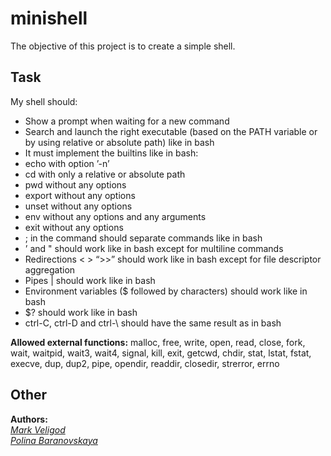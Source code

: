 # minishell
The objective of this project is to create a simple shell.


## Task
My shell should:
* Show a prompt when waiting for a new command
* Search and launch the right executable (based on the PATH variable or by using
relative or absolute path) like in bash
* It must implement the builtins like in bash:
* echo with option ’-n’
* cd with only a relative or absolute path
* pwd without any options
* export without any options
* unset without any options
* env without any options and any arguments
* exit without any options
* ; in the command should separate commands like in bash
* ’ and " should work like in bash except for multiline commands
* Redirections < > “>>” should work like in bash except for file descriptor aggregation
* Pipes | should work like in bash
* Environment variables ($ followed by characters) should work like in bash
* $? should work like in bash
* ctrl-C, ctrl-D and ctrl-\ should have the same result as in bash

**Allowed external functions:**
malloc, free, write, open, read, close, fork, wait,
waitpid, wait3, wait4, signal, kill, exit, getcwd,
chdir, stat, lstat, fstat, execve, dup, dup2, pipe,
opendir, readdir, closedir, strerror, errno

## Other

**Authors:**  
*[Mark Veligod](https://github.com/markveligod)*  
*[Polina Baranovskaya](https://github.com/polinariabar)*  
